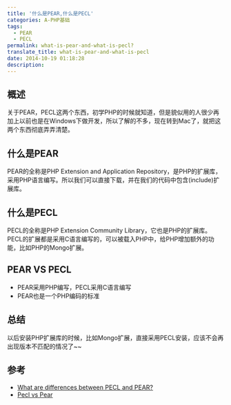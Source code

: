 ```yaml
---
title: '什么是PEAR,什么是PECL'
categories: A-PHP基础
tags:
  - PEAR
  - PECL
permalink: what-is-pear-and-what-is-pecl?
translate_title: what-is-pear-and-what-is-pecl
date: 2014-10-19 01:18:28
description:
---
```

## 概述
关于PEAR，PECL这两个东西，初学PHP的时候就知道，但是貌似用的人很少再加上以前也是在Windows下做开发，所以了解的不多，现在转到Mac了，就把这两个东西彻底弄弄清楚。

## 什么是PEAR
PEAR的全称是PHP Extension and Application Repository，是PHP的扩展库，采用PHP语言编写。所以我们可以直接下载，并在我们的代码中包含(include)扩展库。

## 什么是PECL
PECL的全称是PHP Extension Community Library，它也是PHP的扩展库。PECL的扩展都是采用C语言编写的，可以被载入PHP中，给PHP增加额外的功能，比如PHP的Mongo扩展。

## PEAR VS PECL
* PEAR采用PHP编写，PECL采用C语言编写
* PEAR也是一个PHP编码的标准

## 总结
以后安装PHP扩展库的时候，比如Mongo扩展，直接采用PECL安装，应该不会再出现版本不匹配的情况了~~

## 参考
* [What are differences between PECL and PEAR?](http://stackoverflow.com/questions/1385346/what-are-differences-between-pecl-and-pear)
* [Pecl vs Pear](http://board.phpbuilder.com/showthread.php?10339238-Pecl-vs-Pear)
